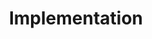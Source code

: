 ---
layout: list
title: Implementation
slug: research/implementation
description: >
  This subcategory focuses on practical reproductions and implementations of research papers.   
  It includes code experiments, technical validations, and insights gained during hands-on trials.  
sitemap: true
---